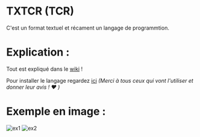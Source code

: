 # TXTCR (TCR)

C'est un format textuel et récament un langage de programmtion.

# Explication :

Tout est expliqué dans le [wiki](https://github.com/4surix/txtcr/wiki) !  

Pour installer le langage regardez [ici](https://github.com/4surix/txtcr/wiki/Installation) _(Merci à tous ceux qui vont l'utiliser et donner leur avis ! ❤️ )_

# Exemple en image :

![ex1](https://cdn.discordapp.com/attachments/601681052523692034/625321654351822879/unknown.png)
![ex2](https://cdn.discordapp.com/attachments/601681052523692034/625330604266881027/unknown.png)